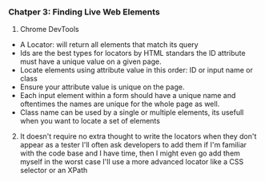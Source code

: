 ### Chatper 3: Finding Live Web Elements
1. Chrome DevTools
  - A Locator: will return all elements that match its query
  - Ids are the best types for locators by HTML standars the ID attribute must have a unique value on a given page.
  - Locate elements using attribute value in this order: ID or input name or class
  - Ensure your attribute value is unique on the page.
  - Each input element within a form should have a unique name and oftentimes the names are unique for the whole page as well.
  - Class name can be used by a single or multiple elements, its usefull when you want to locate a set of elements
2. It doesn't require no extra thought to write the locators when they don't appear as a tester I'll often ask developers to add them if I'm familiar with the code base and I have time, then I might even go add them myself in the worst case I'll use a more advanced locator like a CSS selector or an XPath
